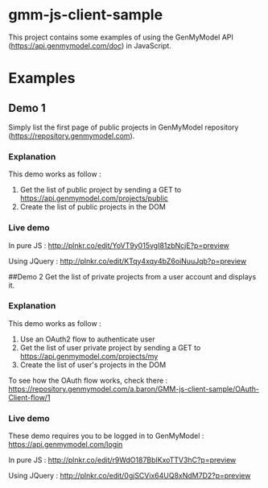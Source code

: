 gmm-js-client-sample
====================

This project contains some examples of using the GenMyModel API (https://api.genmymodel.com/doc) in JavaScript.

# Examples

## Demo 1
Simply list the first page of public projects in GenMyModel repository (https://repository.genmymodel.com).

### Explanation
This demo works as follow :
 1. Get the list of public project by sending a GET to https://api.genmymodel.com/projects/public
 2. Create the list of public projects in the DOM

### Live demo
In pure JS :
 http://plnkr.co/edit/YoVT9y015vgI81zbNcjE?p=preview

Using JQuery :
 http://plnkr.co/edit/KTqy4xqy4bZ6oiNuuJqb?p=preview

##Demo 2
Get the list of private projects from a user account and displays it.

### Explanation
This demo works as follow :
 1. Use an OAuth2 flow to authenticate user
 2. Get the list of user private project by sending a GET to https://api.genmymodel.com/projects/my
 3. Create the list of user's projects in the DOM

To see how the OAuth flow works, check there :
 https://repository.genmymodel.com/a.baron/GMM-js-client-sample/OAuth-Client-flow/1

### Live demo
These demo requires you to be logged in to GenMyModel :
 https://api.genmymodel.com/login

In pure JS :
 http://plnkr.co/edit/r9WdO187BblKxoTTV3hC?p=preview

Using JQuery :
 http://plnkr.co/edit/0gjSCVix64UQ8xNdM7D2?p=preview
